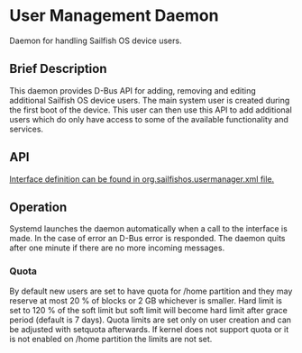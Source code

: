 # User Management Daemon

Daemon for handling Sailfish OS device users.

## Brief Description

This daemon provides D-Bus API for adding, removing and editing additional
Sailfish OS device users. The main system user is created during the first boot
of the device. This user can then use this API to add additional users which do
only have access to some of the available functionality and services.

## API

[Interface definition can be found in org.sailfishos.usermanager.xml file.](file://org.sailfishos.usermanager.xml)

## Operation

Systemd launches the daemon automatically when a call to the interface is made.
In the case of error an D-Bus error is responded. The daemon quits after one minute if
there are no more incoming messages.

### Quota

By default new users are set to have quota for /home partition and they may
reserve at most 20 % of blocks or 2 GB whichever is smaller. Hard limit is set
to 120 % of the soft limit but soft limit will become hard limit after grace
period (default is 7 days). Quota limits are set only on user creation and can
be adjusted with setquota afterwards. If kernel does not support quota or it is
not enabled on /home partition the limits are not set.
